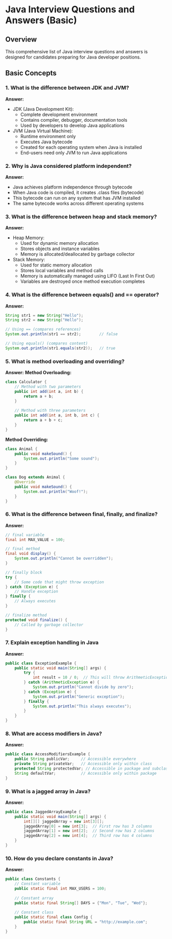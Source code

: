 # Java Interview Questions and Answers (Basic)

## Overview
This comprehensive list of Java interview questions and answers is designed for candidates preparing for Java developer positions.

## Basic Concepts

### 1. What is the difference between JDK and JVM?
**Answer:**
- JDK (Java Development Kit):
  - Complete development environment
  - Contains compiler, debugger, documentation tools
  - Used by developers to develop Java applications
- JVM (Java Virtual Machine):
  - Runtime environment only
  - Executes Java bytecode
  - Created for each operating system when Java is installed
  - End-users need only JVM to run Java applications

### 2. Why is Java considered platform independent?
**Answer:**
- Java achieves platform independence through bytecode
- When Java code is compiled, it creates .class files (bytecode)
- This bytecode can run on any system that has JVM installed
- The same bytecode works across different operating systems

### 3. What is the difference between heap and stack memory?
**Answer:**
- Heap Memory:
  - Used for dynamic memory allocation
  - Stores objects and instance variables
  - Memory is allocated/deallocated by garbage collector
- Stack Memory:
  - Used for static memory allocation
  - Stores local variables and method calls
  - Memory is automatically managed using LIFO (Last In First Out)
  - Variables are destroyed once method execution completes

### 4. What is the difference between equals() and == operator?
**Answer:**
```java
String str1 = new String("Hello");
String str2 = new String("Hello");

// Using == (compares references)
System.out.println(str1 == str2);        // false

// Using equals() (compares content)
System.out.println(str1.equals(str2));   // true
```

### 5. What is method overloading and overriding?
**Answer:**
**Method Overloading:**
```java
class Calculator {
    // Method with two parameters
    public int add(int a, int b) {
        return a + b;
    }
    
    // Method with three parameters
    public int add(int a, int b, int c) {
        return a + b + c;
    }
}
```

**Method Overriding:**
```java
class Animal {
    public void makeSound() {
        System.out.println("Some sound");
    }
}

class Dog extends Animal {
    @Override
    public void makeSound() {
        System.out.println("Woof!");
    }
}
```

### 6. What is the difference between final, finally, and finalize?
**Answer:**
```java
// final variable
final int MAX_VALUE = 100;

// final method
final void display() {
    System.out.println("Cannot be overridden");
}

// finally block
try {
    // Some code that might throw exception
} catch (Exception e) {
    // Handle exception
} finally {
    // Always executes
}

// finalize method
protected void finalize() {
    // Called by garbage collector
}
```

### 7. Explain exception handling in Java
**Answer:**
```java
public class ExceptionExample {
    public static void main(String[] args) {
        try {
            int result = 10 / 0;  // This will throw ArithmeticException
        } catch (ArithmeticException e) {
            System.out.println("Cannot divide by zero");
        } catch (Exception e) {
            System.out.println("Generic exception");
        } finally {
            System.out.println("This always executes");
        }
    }
}
```

### 8. What are access modifiers in Java?
**Answer:**
```java
public class AccessModifiersExample {
    public String publicVar;     // Accessible everywhere
    private String privateVar;   // Accessible only within class
    protected String protectedVar; // Accessible in package and subclasses
    String defaultVar;           // Accessible only within package
}
```

### 9. What is a jagged array in Java?
**Answer:**
```java
public class JaggedArrayExample {
    public static void main(String[] args) {
        int[][] jaggedArray = new int[3][];
        jaggedArray[0] = new int[3];  // First row has 3 columns
        jaggedArray[1] = new int[2];  // Second row has 2 columns
        jaggedArray[2] = new int[4];  // Third row has 4 columns
    }
}
```

### 10. How do you declare constants in Java?
**Answer:**
```java
public class Constants {
    // Constant variable
    public static final int MAX_USERS = 100;
    
    // Constant array
    public static final String[] DAYS = {"Mon", "Tue", "Wed"};
    
    // Constant class
    public static final class Config {
        public static final String URL = "http://example.com";
    }
}
```
